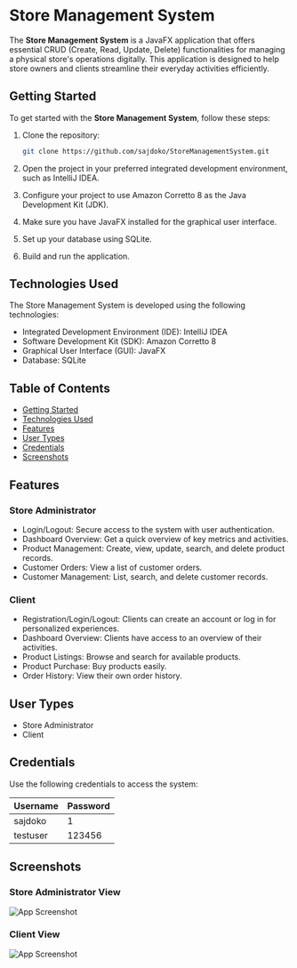 # Store Management System

The **Store Management System** is a JavaFX application that offers essential CRUD (Create, Read, Update, Delete) functionalities for managing a physical store's operations digitally. This application is designed to help store owners and clients streamline their everyday activities efficiently.



## Getting Started

To get started with the **Store Management System**, follow these steps:

1. Clone the repository:

   ```bash
   git clone https://github.com/sajdoko/StoreManagementSystem.git
   ```
2. Open the project in your preferred integrated development environment, such as IntelliJ IDEA.
3. Configure your project to use Amazon Corretto 8 as the Java Development Kit (JDK).
4. Make sure you have JavaFX installed for the graphical user interface.
5. Set up your database using SQLite.
6. Build and run the application.

## Technologies Used

The Store Management System is developed using the following technologies:
* Integrated Development Environment (IDE): IntelliJ IDEA
* Software Development Kit (SDK): Amazon Corretto 8
* Graphical User Interface (GUI): JavaFX
* Database: SQLite
## Table of Contents

- [Getting Started](#getting-started)
- [Technologies Used](#technologies-used)
- [Features](#features)
- [User Types](#user-types)
- [Credentials](#credentials)
- [Screenshots](#screenshots)
## Features

### Store Administrator

* Login/Logout: Secure access to the system with user authentication.
* Dashboard Overview: Get a quick overview of key metrics and activities.
* Product Management: Create, view, update, search, and delete product records.
* Customer Orders: View a list of customer orders.
* Customer Management: List, search, and delete customer records.

### Client

* Registration/Login/Logout: Clients can create an account or log in for personalized experiences.
* Dashboard Overview: Clients have access to an overview of their activities.
* Product Listings: Browse and search for available products.
* Product Purchase: Buy products easily.
* Order History: View their own order history.

## User Types
* Store Administrator
* Client

## Credentials
Use the following credentials to access the system:

| Username     | Password          |
| -------- | -------------- |
| sajdoko | 1 |
| testuser | 123456 |

## Screenshots

<!-- Screenshots -->
### Store Administrator View
![App Screenshot](https://raw.githubusercontent.com/sajdoko/StoreManager/main/screenshots/4.admin-products.png?token=ACDTDGFEUY5BEIVNHNBZR5TAGASZS)

### Client View
![App Screenshot](https://raw.githubusercontent.com/sajdoko/StoreManager/main/screenshots/8.customer-products.png?token=ACDTDGGCSLMOLIFLLNNXNW3AGAS4S)
